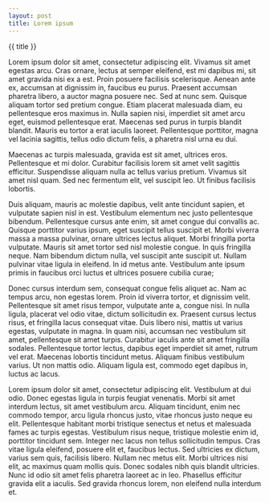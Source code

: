 ```yaml
---
layout: post
title: Lorem ipsum
---
```


{{ title }}

Lorem ipsum dolor sit amet, consectetur adipiscing elit. Vivamus sit amet egestas arcu. Cras ornare, lectus at semper eleifend, est mi dapibus mi, sit amet gravida nisi ex a est. Proin posuere facilisis scelerisque. Aenean ante ex, accumsan at dignissim in, faucibus eu purus. Praesent accumsan pharetra libero, a auctor magna posuere nec. Sed at nunc sem. Quisque aliquam tortor sed pretium congue. Etiam placerat malesuada diam, eu pellentesque eros maximus in. Nulla sapien nisi, imperdiet sit amet arcu eget, euismod pellentesque erat. Maecenas sed purus in turpis blandit blandit. Mauris eu tortor a erat iaculis laoreet. Pellentesque porttitor, magna vel lacinia sagittis, tellus odio dictum felis, a pharetra nisl urna eu dui.

Maecenas ac turpis malesuada, gravida est sit amet, ultrices eros. Pellentesque et mi dolor. Curabitur facilisis lorem sit amet velit sagittis efficitur. Suspendisse aliquam nulla ac tellus varius pretium. Vivamus sit amet nisl quam. Sed nec fermentum elit, vel suscipit leo. Ut finibus facilisis lobortis.

Duis aliquam, mauris ac molestie dapibus, velit ante tincidunt sapien, et vulputate sapien nisl in est. Vestibulum elementum nec justo pellentesque bibendum. Pellentesque cursus ante enim, sit amet congue dui convallis ac. Quisque porttitor varius ipsum, eget suscipit tellus suscipit et. Morbi viverra massa a massa pulvinar, ornare ultrices lectus aliquet. Morbi fringilla porta vulputate. Mauris sit amet tortor sed nisl molestie congue. In quis fringilla neque. Nam bibendum dictum nulla, vel suscipit ante suscipit ut. Nullam pulvinar vitae ligula in eleifend. In id metus ante. Vestibulum ante ipsum primis in faucibus orci luctus et ultrices posuere cubilia curae;

Donec cursus interdum sem, consequat congue felis aliquet ac. Nam ac tempus arcu, non egestas lorem. Proin id viverra tortor, et dignissim velit. Pellentesque sit amet risus tempor, vulputate ante a, congue nisi. In nulla ligula, placerat vel odio vitae, dictum sollicitudin ex. Praesent cursus lectus risus, et fringilla lacus consequat vitae. Duis libero nisi, mattis ut varius egestas, vulputate in magna. In quam nisi, accumsan nec vestibulum sit amet, pellentesque sit amet turpis. Curabitur iaculis ante sit amet fringilla sodales. Pellentesque tortor lectus, dapibus eget imperdiet sit amet, rutrum vel erat. Maecenas lobortis tincidunt metus. Aliquam finibus vestibulum varius. Ut non mattis odio. Aliquam ligula est, commodo eget dapibus in, luctus ac lacus.

Lorem ipsum dolor sit amet, consectetur adipiscing elit. Vestibulum at dui odio. Donec egestas ligula in turpis feugiat venenatis. Morbi sit amet interdum lectus, sit amet vestibulum arcu. Aliquam tincidunt, enim nec commodo tempor, arcu ligula rhoncus justo, vitae rhoncus justo neque eu elit. Pellentesque habitant morbi tristique senectus et netus et malesuada fames ac turpis egestas. Vestibulum risus neque, tristique molestie enim id, porttitor tincidunt sem. Integer nec lacus non tellus sollicitudin tempus. Cras vitae ligula eleifend, posuere elit et, faucibus lectus. Sed ultricies ex dictum, varius sem quis, facilisis libero. Nullam nec metus elit. Morbi ultrices nisi elit, ac maximus quam mollis quis. Donec sodales nibh quis blandit ultricies. Nunc id odio sit amet felis pharetra laoreet ac in leo. Phasellus efficitur gravida elit a iaculis. Sed gravida rhoncus lorem, non eleifend nulla interdum et.
